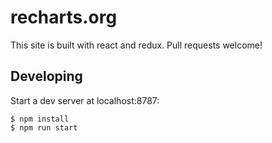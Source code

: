 # recharts.org

This site is built with react and redux. Pull requests welcome!

## Developing

Start a dev server at localhost:8787:

```
$ npm install
$ npm run start
```

